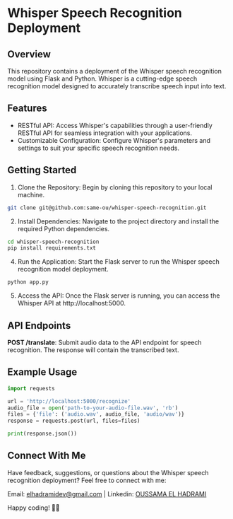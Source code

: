 # Whisper Speech Recognition Deployment

## Overview
This repository contains a deployment of the Whisper speech recognition model using Flask and Python. Whisper is a cutting-edge speech recognition model designed to accurately transcribe speech input into text.

## Features
  * RESTful API: Access Whisper's capabilities through a user-friendly RESTful API for seamless integration with your applications.
  * Customizable Configuration: Configure Whisper's parameters and settings to suit your specific speech recognition needs.
## Getting Started
1. Clone the Repository: Begin by cloning this repository to your local machine.
```bash
git clone git@github.com:same-ou/whisper-speech-recognition.git
```
2. Install Dependencies: Navigate to the project directory and install the required Python dependencies.
```bash
cd whisper-speech-recognition
pip install requirements.txt
```
4. Run the Application: Start the Flask server to run the Whisper speech recognition model deployment.
```bash
python app.py
```
5. Access the API: Once the Flask server is running, you can access the Whisper API at http://localhost:5000.
   
## API Endpoints

**POST /translate**: Submit audio data to the API endpoint for speech recognition. The response will contain the transcribed text.

## Example Usage

```python
import requests

url = 'http://localhost:5000/recognize'
audio_file = open('path-to-your-audio-file.wav', 'rb')
files = {'file': ('audio.wav', audio_file, 'audio/wav')}
response = requests.post(url, files=files)

print(response.json())
```
## Connect With Me
Have feedback, suggestions, or questions about the Whisper speech recognition deployment? Feel free to connect with me:

Email: [elhadramidev@gmail.com](mailto:elhadramidev@gmail.com)       |       Linkedin: [OUSSAMA EL HADRAMI](https://www.linkedin.com/in/elhadrami-oussama/)

Happy coding! 🚀✨
